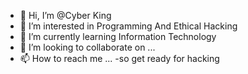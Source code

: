 - 👋 Hi, I’m @Cyber King
- 👀 I’m interested in Programming And Ethical Hacking
- 🌱 I’m currently learning Information Technology
- 💞️ I’m looking to collaborate on ...
- 📫 How to reach me ...
-so get ready for hacking

<!---
itxwaqasahmadzain is a ✨ special ✨ repository because its `README.md` (this file) appears on your GitHub profile.
You can click the Preview link to take a look at your changes.
--->
